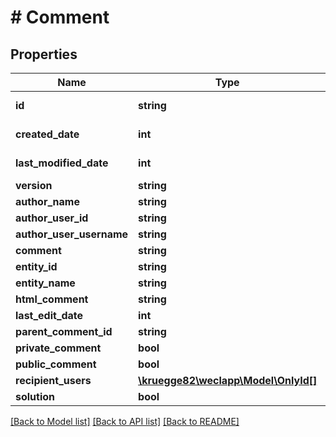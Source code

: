 # # Comment

## Properties

Name | Type | Description | Notes
------------ | ------------- | ------------- | -------------
**id** | **string** |  | [optional] [readonly]
**created_date** | **int** |  | [optional] [readonly]
**last_modified_date** | **int** |  | [optional] [readonly]
**version** | **string** |  | [optional]
**author_name** | **string** |  | [optional]
**author_user_id** | **string** |  | [optional]
**author_user_username** | **string** |  | [optional]
**comment** | **string** |  | [optional]
**entity_id** | **string** |  | [optional]
**entity_name** | **string** |  | [optional]
**html_comment** | **string** |  | [optional]
**last_edit_date** | **int** |  | [optional]
**parent_comment_id** | **string** |  | [optional]
**private_comment** | **bool** |  | [optional]
**public_comment** | **bool** |  | [optional]
**recipient_users** | [**\kruegge82\weclapp\Model\OnlyId[]**](OnlyId.md) |  | [optional]
**solution** | **bool** |  | [optional]

[[Back to Model list]](../../README.md#models) [[Back to API list]](../../README.md#endpoints) [[Back to README]](../../README.md)
